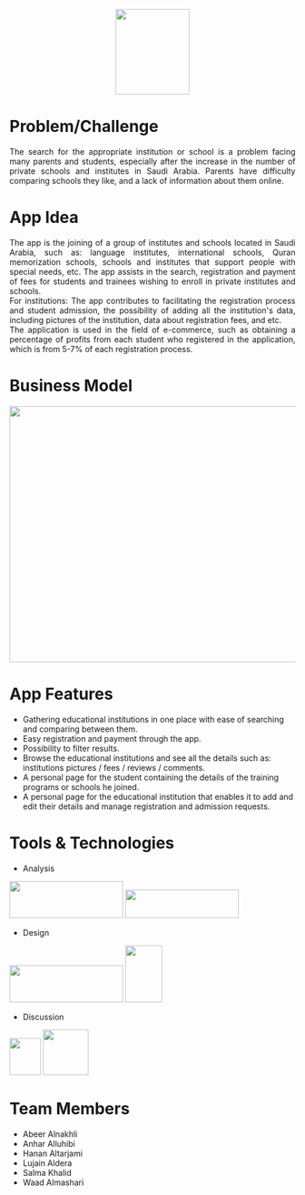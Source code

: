 <p align="center"><img src="https://user-images.githubusercontent.com/85819577/191264787-dcaa4d25-6cf2-483e-a2b1-d00d07de3b68.png" width="130" height="150"/></p>

# Problem/Challenge
<p align="justify">
The search for the appropriate institution or school is a problem facing many parents and students, especially after the increase in the number of private schools and institutes in Saudi Arabia. Parents have difficulty comparing schools they like, and a lack of information about them online.
</p>

# App Idea
<p align="justify">
The app is the joining of a group of institutes and schools located in Saudi Arabia, such as: language institutes, international schools,  Quran memorization schools, schools and institutes that support people with special needs, etc. The app assists in the search, registration and payment of fees for students and trainees wishing to enroll in private institutes and schools.
</br>
For institutions:
The app contributes to facilitating the registration process and student admission, the possibility of adding all the institution's data, including pictures of the institution, data about registration fees, and etc.
</br>
The application is used in the field of e-commerce, such as obtaining a percentage of profits from each student who registered in the application, which is from 5-7% of each registration process.
</p>

# Business Model
<p align="center"><img src="https://user-images.githubusercontent.com/85819577/191285296-d17f97fa-74e6-4613-bcaf-82c7998f5c34.png" width="800" height="450"/></p>

# App Features
- Gathering educational institutions in one place with ease of searching and comparing between them.
- Easy registration and payment through the app.
- Possibility to filter results.
- Browse the educational institutions and see all the details such as: institutions pictures / fees / reviews / comments.
- A personal page for the student containing the details of the training programs or schools he joined.
- A personal page for the educational institution that enables it to add and edit their details and manage registration and admission requests.

# Tools & Technologies

- Analysis
<img src="https://user-images.githubusercontent.com/85819577/191288712-1000e508-a83e-4153-a5bd-33595bed4c16.jpg" width="200" height="65"/>
<img src="https://user-images.githubusercontent.com/85819577/191288719-6e9b1c30-1ac7-4c93-b240-d73ebabe08f8.png" width="200" height="50"/>

- Design
<img src="https://user-images.githubusercontent.com/85819577/191289314-2e65e890-4fbd-43e7-9279-484530b5c9d0.png" width="200" height="65"/>
<img src="https://user-images.githubusercontent.com/85819577/191289321-41765aee-be2e-45a8-9bf4-48c1d4e278d1.png" width="65" height="100"/>

- Discussion
<img src="https://user-images.githubusercontent.com/85819577/191289764-1a29eb33-d5bc-41fd-a35f-a7917ad97226.png" width="55" height="65"/>
<img src="https://user-images.githubusercontent.com/85819577/191289789-4d0580f6-6cdd-4d6c-bf23-6923579767d5.png" width="80" height="80"/>


# Team Members
- Abeer Alnakhli
- Anhar Alluhibi
- Hanan Altarjami
- Lujain Aldera
- Salma Khalid
- Waad Almashari
